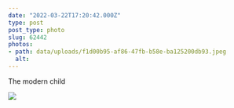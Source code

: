 ```yaml
---
date: "2022-03-22T17:20:42.000Z"
type: post 
post_type: photo
slug: 62442
photos: 
- path: data/uploads/f1d00b95-af86-47fb-b58e-ba125200db93.jpeg
  alt: 
---
```

The modern child


![](https://brandontreb.com/data/uploads/f1d00b95-af86-47fb-b58e-ba125200db93.jpeg)
